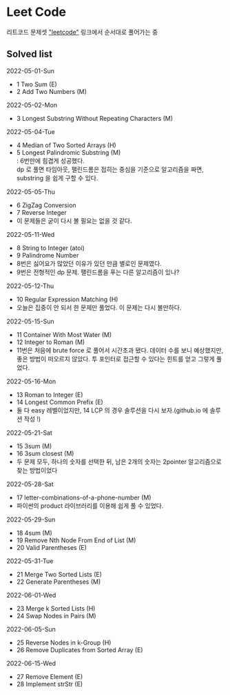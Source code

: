 # Leet Code  

리트코드 문제셋 ["leetcode"](https://leetcode.com/problemset/all/) 링크에서 순서대로 풀어가는 중  

## Solved list  
2022-05-01-Sun  
- 1 Two Sum (E)   
- 2 Add Two Numbers (M)  

2022-05-02-Mon  
- 3 Longest Substring Without Repeating Characters (M)  

2022-05-04-Tue  
- 4 Median of Two Sorted Arrays (H)  
- 5 Longest Palindromic Substring (M)  
    : 6번만에 힘겹게 성공했다.  
      dp 로 풀면 타임아웃, 팰린드롬은 접히는 중심을 기준으로 알고리즘을 짜면, substring 을 쉽게 구할 수 있다.  

2022-05-05-Thu  
- 6 ZigZag Conversion  
- 7 Reverse Integer  
- 이 문제들은 굳이 다시 볼 필요는 없을 것 같다.  

2022-05-11-Wed  
- 8 String to Integer (atoi)  
- 9 Palindrome Number  
- 8번은 싫어요가 많았던 이유가 있던 만큼 별로인 문제였다.  
- 9번은 전형적인 dp 문제. 팰린드롬을 푸는 다른 알고리즘이 있나?  

2022-05-12-Thu  
- 10 Regular Expression Matching (H)  
- 오늘은 집중이 안 되서 한 문제만 풀었다. 이 문제는 다시 볼만하다.  

2022-05-15-Sun  
- 11 Container With Most Water (M)  
- 12 Integer to Roman (M)  
- 11번은 처음에 brute force 로 풀어서 시간초과 됐다. 데이터 수를 보니 예상했지만, 좋은 방법이 떠오르지 않았다. 투 포인터로 접근할 수 있다는 힌트를 얻고 그렇게 풀었다.  

2022-05-16-Mon  
- 13 Roman to Integer (E)  
- 14 Longest Common Prefix (E)  
- 둘 다 easy 레벨이었지만, 14 LCP 의 경우 솔루션을 다시 보자.(github.io 에 솔루션 작성 !)  

2022-05-21-Sat  
- 15 3sum (M)  
- 16 3sum closest (M)  
- 두 문제 모두, 하나의 숫자를 선택한 뒤, 남은 2개의 숫자는 2pointer 알고리즘으로 찾는 방법이었다  

2022-05-28-Sat
- 17 letter-combinations-of-a-phone-number (M)  
- 파이썬의 product 라이브러리를 이용해 쉽게 풀 수 있었다.  

2022-05-29-Sun
- 18 4sum (M)  
- 19 Remove Nth Node From End of List (M)  
- 20 Valid Parentheses (E)  

2022-05-31-Tue  
- 21 Merge Two Sorted Lists (E)  
- 22 Generate Parentheses (M)  

2022-06-01-Wed  
- 23 Merge k Sorted Lists (H)  
- 24 Swap Nodes in Pairs (M)  

2022-06-05-Sun  
- 25 Reverse Nodes in k-Group (H)  
- 26 Remove Duplicates from Sorted Array (E)  

2022-06-15-Wed  
- 27 Remove Element (E)  
- 28 Implement strStr (E)  